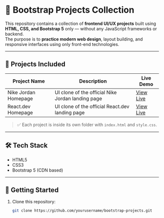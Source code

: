 # 🚀 Bootstrap Projects Collection

This repository contains a collection of **frontend UI/UX projects** built using **HTML, CSS, and Bootstrap 5** only — without any JavaScript frameworks or backend.  
The purpose is to **practice modern web design**, layout building, and responsive interfaces using only front-end technologies.

---

## 📁 Projects Included

| Project Name         | Description                                         | Live Demo                                                 |
|----------------------|-----------------------------------------------------|------------------------------------------------------------|
| Nike Jordan Homepage | UI clone of the official Nike Jordan landing page   | [View Live](https://sagarr315.github.io/Bootstrap-Projects/nike-jordan-clone/) |
| React.dev Homepage   | UI clone of the official React.dev landing page     | [View Live](https://yourusername.github.io/bootstrap-projects/react-dev-clone) |

> ✅ Each project is inside its own folder with `index.html` and `style.css`.

---

## 🛠️ Tech Stack

- HTML5  
- CSS3  
- Bootstrap 5 (CDN based)

---

## 🚀 Getting Started

1. Clone this repository:
   ```bash
   git clone https://github.com/yourusername/bootstrap-projects.git
